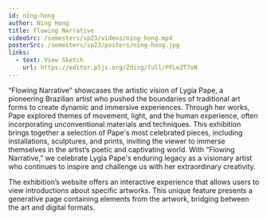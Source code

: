 ```yaml
---
id: ning-hong
author: Ning Hong
title: Flowing Narrative
videoSrc: /semesters/sp23/videos/ning-hong.mp4
posterSrc: /semesters/sp23/posters/ning-hong.jpg
links:
  - text: View Sketch
    url: https://editor.p5js.org/Zding/full/PFLeZT7oN
---
```


“Flowing Narrative” showcases the artistic vision of Lygia Pape, a pioneering Brazilian artist who pushed the boundaries of traditional art forms to create dynamic and immersive experiences. Through her works, Pape explored themes of movement, light, and the human experience, often incorporating unconventional materials and techniques. This exhibition brings together a selection of Pape's most celebrated pieces, including installations, sculptures, and prints, inviting the viewer to immerse themselves in the artist’s poetic and captivating world. With “Flowing Narrative,” we celebrate Lygia Pape's enduring legacy as a visionary artist who continues to inspire and challenge us with her extraordinary creativity.

The exhibition’s website offers an interactive experience that allows users to view introductions about specific artworks. This unique feature presents a generative page containing elements from the artwork, bridging between the art and digital formats.